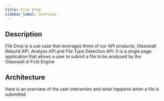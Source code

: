 ```yaml
---
title: File Drop
sidebar_label: Overview
---
```



## Description

File Drop is a use case that leverages three of our API products, Glasswall Rebuild API, Analyse API and File Type Detection API. It is a single page application that allows a user to submit a file to be analysed by the Glasswall d-First Engine

## Architecture

Here is an overview of the user interaction and what happens when a file is submitted.